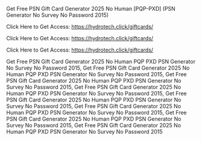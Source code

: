 Get Free PSN Gift Card Generator 2025 No Human [PQP-PXD] (PSN Generator No Survey No Password 2015)

Click Here to Get Access: https://hydrotech.click/giftcards/

Click Here to Get Access: https://hydrotech.click/giftcards/

Click Here to Get Access: https://hydrotech.click/giftcards/

Get Free PSN Gift Card Generator 2025 No Human PQP PXD PSN Generator No Survey No Password 2015, Get Free PSN Gift Card Generator 2025 No Human PQP PXD PSN Generator No Survey No Password 2015, Get Free PSN Gift Card Generator 2025 No Human PQP PXD PSN Generator No Survey No Password 2015, Get Free PSN Gift Card Generator 2025 No Human PQP PXD PSN Generator No Survey No Password 2015, Get Free PSN Gift Card Generator 2025 No Human PQP PXD PSN Generator No Survey No Password 2015, Get Free PSN Gift Card Generator 2025 No Human PQP PXD PSN Generator No Survey No Password 2015, Get Free PSN Gift Card Generator 2025 No Human PQP PXD PSN Generator No Survey No Password 2015, Get Free PSN Gift Card Generator 2025 No Human PQP PXD PSN Generator No Survey No Password 2015
